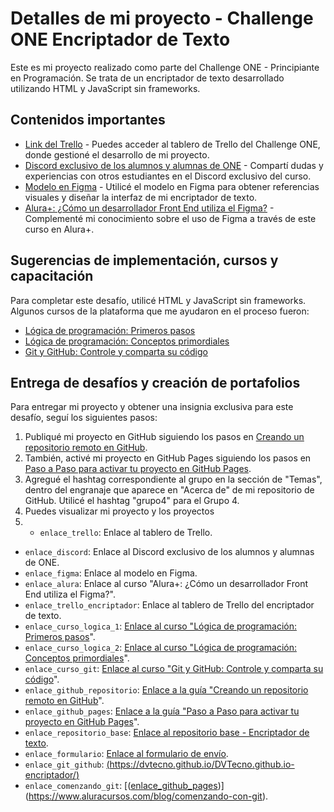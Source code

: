 # Detalles de mi proyecto - Challenge ONE Encriptador de Texto

Este es mi proyecto realizado como parte del Challenge ONE - Principiante en Programación. Se trata de un encriptador de texto desarrollado utilizando HTML y JavaScript sin frameworks.

## Contenidos importantes

- [Link del Trello]([enlace_trello](https://trello.com/b/WTdfcewC/encriptador-de-texto-alura-challenges-one)) - Puedes acceder al tablero de Trello del Challenge ONE, donde gestioné el desarrollo de mi proyecto.
- [Discord exclusivo de los alumnos y alumnas de ONE](enlace_discord) - Compartí dudas y experiencias con otros estudiantes en el Discord exclusivo del curso.
- [Modelo en Figma]([enlace_figma](https://www.figma.com/file/trP3p5nEh7XUyB3n2bomjP/Alura-Challenge---Desaf%C3%ADo-1---L%C3%B3gica?type=design&t=wxWm3C3Gb7JLIaqC-0)) - Utilicé el modelo en Figma para obtener referencias visuales y diseñar la interfaz de mi encriptador de texto.
- [Alura+: ¿Cómo un desarrollador Front End utiliza el Figma?]([enlace_alura](https://www.youtube.com/watch?v=UuAX5azcvDQ)) - Complementé mi conocimiento sobre el uso de Figma a través de este curso en Alura+.

## Sugerencias de implementación, cursos y capacitación

Para completar este desafío, utilicé HTML y JavaScript sin frameworks. Algunos cursos de la plataforma que me ayudaron en el proceso fueron:

- [Lógica de programación: Primeros pasos](enlace_curso_logica_1)
- [Lógica de programación: Conceptos primordiales](enlace_curso_logica_2)
- [Git y GitHub: Controle y comparta su código](enlace_curso_git)

## Entrega de desafíos y creación de portafolios

Para entregar mi proyecto y obtener una insignia exclusiva para este desafío, seguí los siguientes pasos:

1. Publiqué mi proyecto en GitHub siguiendo los pasos en [Creando un repositorio remoto en GitHub]([enlace_github_repositorio](https://dvtecno.github.io/DVTecno.github.io-encriptador/)).
2. También, activé mi proyecto en GitHub Pages siguiendo los pasos en [Paso a Paso para activar tu proyecto en GitHub Pages](enlace_github_pages).
3. Agregué el hashtag correspondiente al grupo en la sección de "Temas", dentro del engranaje que aparece en "Acerca de" de mi repositorio de GitHub. Utilicé el hashtag "grupo4" para el Grupo 4.
4. Puedes visualizar mi proyecto y los proyectos
5. - `enlace_trello`: Enlace al tablero de Trello.
- `enlace_discord`: Enlace al Discord exclusivo de los alumnos y alumnas de ONE.
- `enlace_figma`: Enlace al modelo en Figma.
- `enlace_alura`: Enlace al curso "Alura+: ¿Cómo un desarrollador Front End utiliza el Figma?".
- `enlace_trello_encriptador`: Enlace al tablero de Trello del encriptador de texto.
- `enlace_curso_logica_1`: [Enlace al curso "Lógica de programación: Primeros pasos](https://app.aluracursos.com/course/logica-de-programacion-primeros-pasos)".
- `enlace_curso_logica_2`: [Enlace al curso "Lógica de programación: Conceptos primordiales](https://www.aluracursos.com/curso-online-logica-de-programacion-conceptos-primordiales)".
- `enlace_curso_git`: [Enlace al curso "Git y GitHub: Controle y comparta su código](https://www.aluracursos.com/curso-online-git-github-control-version)".
- `enlace_github_repositorio`: [Enlace a la guía "Creando un repositorio remoto en GitHub](https://www.aluracursos.com/blog/creando-repositorio-remoto-en-github?utm_source=gnarus&utm_medium=timeline)".
- `enlace_github_pages`: [Enlace a la guía "Paso a Paso para activar tu proyecto en GitHub Pages](https://www.aluracursos.com/blog/github-pages)".
- `enlace_repositorio_base`: [Enlace al repositorio base - Encriptador de texto](https://github.com/DVTecno).
- `enlace_formulario`: [Enlace al formulario de envío](https://github.com/alura-challenges/challenge-one-encriptador-latam).
- `enlace_git_github`: [(https://dvtecno.github.io/DVTecno.github.io-encriptador/)](https://www.aluracursos.com/blog/git-y-github-que-son-y-primeros-pasos)
- `enlace_comenzando_git`: [([enlace_github_pages](https://github.com/DVTecno/DVTecno.github.io-encriptador/settings/pages))](https://www.aluracursos.com/blog/comenzando-con-git).

